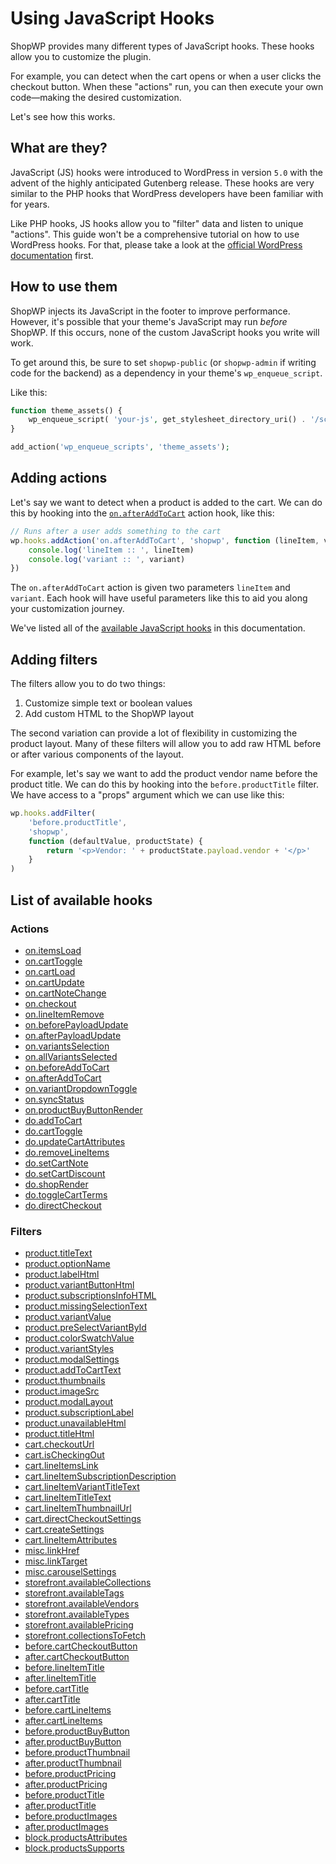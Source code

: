 # Using JavaScript Hooks

ShopWP provides many different types of JavaScript hooks. These hooks allow you to customize the plugin.

For example, you can detect when the cart opens or when a user clicks the checkout button. When these "actions" run, you can then execute your own code—making the desired customization.

Let's see how this works.

## What are they?

JavaScript (JS) hooks were introduced to WordPress in version `5.0` with the advent of the highly anticipated Gutenberg release. These hooks are very similar to the PHP hooks that WordPress developers have been familiar with for years.

Like PHP hooks, JS hooks allow you to "filter" data and listen to unique "actions". This guide won't be a comprehensive tutorial on how to use WordPress hooks. For that, please take a look at the [official WordPress documentation](https://developer.wordpress.org/block-editor/packages/packages-hooks/) first.

## How to use them

ShopWP injects its JavaScript in the footer to improve performance. However, it's possible that your theme's JavaScript may run _before_ ShopWP. If this occurs, none of the custom JavaScript hooks you write will work.

To get around this, be sure to set `shopwp-public` (or `shopwp-admin` if writing code for the backend) as a dependency in your theme's `wp_enqueue_script`.

Like this:

```php
function theme_assets() {
	wp_enqueue_script( 'your-js', get_stylesheet_directory_uri() . '/scripts.js', ['shopwp-public'], '', true);
}

add_action('wp_enqueue_scripts', 'theme_assets');
```

## Adding actions

Let's say we want to detect when a product is added to the cart. We can do this by hooking into the [`on.afterAddToCart`](/javascript-actions#onafteraddtocart) action hook, like this:

```js
// Runs after a user adds something to the cart
wp.hooks.addAction('on.afterAddToCart', 'shopwp', function (lineItem, variant) {
	console.log('lineItem :: ', lineItem)
	console.log('variant :: ', variant)
})
```

The `on.afterAddToCart` action is given two parameters `lineItem` and `variant`. Each hook will have useful parameters like this to aid you along your customization journey.

We've listed all of the [available JavaScript hooks](#list-of-available-hooks) in this documentation.

## Adding filters

The filters allow you to do two things:

1. Customize simple text or boolean values
2. Add custom HTML to the ShopWP layout

The second variation can provide a lot of flexibility in customizing the product layout. Many of these filters will allow you to add raw HTML before or after various components of the layout.

For example, let's say we want to add the product vendor name before the product title. We can do this by hooking into the `before.productTitle` filter. We have access to a "props" argument which we can use like this:

```js
wp.hooks.addFilter(
	'before.productTitle',
	'shopwp',
	function (defaultValue, productState) {
		return '<p>Vendor: ' + productState.payload.vendor + '</p>'
	}
)
```

## List of available hooks

### Actions

- [on.itemsLoad](/javascript-actions#onitemsload)
- [on.cartToggle](/javascript-actions#oncarttoggle)
- [on.cartLoad](/javascript-actions#oncartload)
- [on.cartUpdate](/javascript-actions#oncartupdate)
- [on.cartNoteChange](/javascript-actions#oncartnotechange)
- [on.checkout](/javascript-actions#oncheckoutredirect)
- [on.lineItemRemove](/javascript-actions#onlineitemremove)
- [on.beforePayloadUpdate](/javascript-actions#onbeforepayloadupdate)
- [on.afterPayloadUpdate](/javascript-actions#onafterpayloadupdate)
- [on.variantsSelection](/javascript-actions#onvariantsselection)
- [on.allVariantsSelected](/javascript-actions#onallvariantsselected)
- [on.beforeAddToCart](/javascript-actions#onbeforeaddtocart)
- [on.afterAddToCart](/javascript-actions#onafteraddtocart)
- [on.variantDropdownToggle](/javascript-actions#onvariantdropdowntoggle)
- [on.syncStatus](/javascript-actions#onsyncstatus)
- [on.productBuyButtonRender](/javascript-actions#onproductbuybuttonrender)
- [do.addToCart](/javascript-actions#doaddtocart)
- [do.cartToggle](/javascript-actions#docarttoggle)
- [do.updateCartAttributes](/javascript-actions#doupdatecartattributes)
- [do.removeLineItems](/javascript-actions#doremovelineitems)
- [do.setCartNote](/javascript-actions#dosetcartnote)
- [do.setCartDiscount](/javascript-actions#dosetcartdiscount)
- [do.shopRender](/javascript-actions#doshoprender)
- [do.toggleCartTerms](/javascript-actions#dotogglecartterms)
- [do.directCheckout](/javascript-actions#dodirectcheckout)

### Filters

- [product.titleText](/javascript-filters/#producttitletext)
- [product.optionName](/javascript-filters/#productoptionname)
- [product.labelHtml](/javascript-filters/#productlabelhtml)
- [product.variantButtonHtml](/javascript-filters/#productvariantbuttonhtml)
- [product.subscriptionsInfoHTML](/javascript-filters/#productsubscriptionsinfohtml)
- [product.missingSelectionText](/javascript-filters/#productmissingselectiontext)
- [product.variantValue](/javascript-filters/#productvariantvalue)
- [product.preSelectVariantById](/javascript-filters/#productpreselectvariantbyid)
- [product.colorSwatchValue](/javascript-filters/#productcolorswatchvalue)
- [product.variantStyles](/javascript-filters/#productvariantstyles)
- [product.modalSettings](/javascript-filters/#productmodalsettings)
- [product.addToCartText](/javascript-filters/#productaddtocarttext)
- [product.thumbnails](/javascript-filters/#productthumbnails)
- [product.imageSrc](/javascript-filters/#productimagesrc)
- [product.modalLayout](/javascript-filters/#productmodallayout)
- [product.subscriptionLabel](/javascript-filters/#productsubscriptionlabel)
- [product.unavailableHtml](/javascript-filters/#productunavailablehtml)
- [product.titleHtml](/javascript-filters/#producttitlehtml)
- [cart.checkoutUrl](/javascript-filters/#cartcheckouturl)
- [cart.isCheckingOut](/javascript-filters/#cartischeckingout)
- [cart.lineItemsLink](/javascript-filters/#cartlineitemslink)
- [cart.lineItemSubscriptionDescription](/javascript-filters/#cartlineitemsubscriptiondescription)
- [cart.lineItemVariantTitleText](/javascript-filters/#cartlineitemvarianttitletext)
- [cart.lineItemTitleText](/javascript-filters/#cartlineitemtitletext)
- [cart.lineItemThumbnailUrl](/javascript-filters/#cartlineitemthumbnailurl)
- [cart.directCheckoutSettings](/javascript-filters/#cartdirectcheckoutsettings)
- [cart.createSettings](/javascript-filters/#cartcreatesettings)
- [cart.lineItemAttributes](/javascript-filters/#cartlineitemattributes)
- [misc.linkHref](/javascript-filters/#misclinkhref)
- [misc.linkTarget](/javascript-filters/#misclinktarget)
- [misc.carouselSettings](/javascript-filters/#misccarouselsettings)
- [storefront.availableCollections](/javascript-filters/#storefrontavailablecollections)
- [storefront.availableTags](/javascript-filters/#storefrontavailabletags)
- [storefront.availableVendors](/javascript-filters/#storefrontavailablevendors)
- [storefront.availableTypes](/javascript-filters/#storefrontavailabletypes)
- [storefront.availablePricing](/javascript-filters/#storefrontavailablepricing)
- [storefront.collectionsToFetch](/javascript-filters/#storefrontcollectionstofetch)
- [before.cartCheckoutButton](/javascript-filters/#beforecartcheckoutbutton)
- [after.cartCheckoutButton](/javascript-filters/#aftercartcheckoutbutton)
- [before.lineItemTitle](/javascript-filters/#beforelineitemtitle)
- [after.lineItemTitle](/javascript-filters/#afterlineitemtitle)
- [before.cartTitle](/javascript-filters/#beforecarttitle)
- [after.cartTitle](/javascript-filters/#aftercarttitle)
- [before.cartLineItems](/javascript-filters/#beforecartlineitems)
- [after.cartLineItems](/javascript-filters/#aftercartlineitems)
- [before.productBuyButton](/javascript-filters/#beforeproductbuybutton)
- [after.productBuyButton](/javascript-filters/#afterproductbuybutton)
- [before.productThumbnail](/javascript-filters/#beforeproductthumbnail)
- [after.productThumbnail](/javascript-filters/#afterproductthumbnail)
- [before.productPricing](/javascript-filters/#beforeproductpricing)
- [after.productPricing](/javascript-filters/#afterproductpricing)
- [before.productTitle](/javascript-filters/#beforeproducttitle)
- [after.productTitle](/javascript-filters/#afterproducttitle)
- [before.productImages](/javascript-filters/#beforeproductimages)
- [after.productImages](/javascript-filters/#afterproductimages)
- [block.productsAttributes](/javascript-filters/#blockproductsattributes)
- [block.productsSupports](/javascript-filters/#blockproductssupports)

